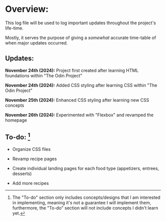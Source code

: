 # Overview:

This log file will be used to log important updates throughout the project's life-time.

Mostly, it serves the purpose of giving a *somewhat* accurate time-table of when major updates occurred.

## Updates:

**November 24th (2024):** Project first created after learning HTML foundations within "The Odin Project"

**November 24th (2024):** Added CSS styling after learning CSS within "The Odin Project"

**November 25th (2024):** Enhanced CSS styling after learning new CSS concepts

**November 26th (2024):** Experimented with "Flexbox" and revamped the homepage


## To-do: [^a]

- Organize CSS files

- Revamp recipe pages

- Create individual landing pages for each food type (appetizers, entrees, desserts)

- Add more recipes


[^a]: The "To-do" section only includes concepts/designs that I am interested in implementing, meaning it's not a guarantee I will implement them, furthermore, the "To-do" section will not include concepts I didn't learn yet.

